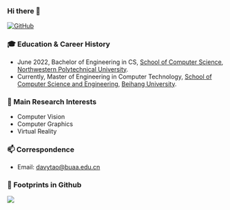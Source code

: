 ### Hi there 👋

<!--
**MOMOYATW/MOMOYATW** is a ✨ _special_ ✨ repository because its `README.md` (this file) appears on your GitHub profile.

Here are some ideas to get you started:

- 🔭 I’m currently working on ...
- 🌱 I’m currently learning ...
- 👯 I’m looking to collaborate on ...
- 🤔 I’m looking for help with ...
- 💬 Ask me about ...
- 📫 How to reach me: ...
- 😄 Pronouns: ...
- ⚡ Fun fact: ...
-->

[![GitHub](https://img.shields.io/badge/dynamic/json?logo=github&label=GitHub&labelColor=495867&color=495867&query=%24.data.totalSubs&url=https%3A%2F%2Fapi.spencerwoo.com%2Fsubstats%2F%3Fsource%3Dgithub%26queryKey%3Dhayschan&style=flat-square)](https://github.com/momoyatw)

### 🎓 Education & Career History
- June 2022, Bachelor of Engineering in CS, [School of Computer Science](https://jsj.nwpu.edu.cn/), [Northwestern Polytechnical University](https://www.nwpu.edu.cn/).
- Currently, Master of Engineering in Computer Technology, [School of Computer Science and Engineering](http://scse.buaa.edu.cn/), [Beihang University](https://buaa.edu.cn/).

### 🔭 Main Research Interests
- Computer Vision
- Computer Graphics
- Virtual Reality

### 📫 Correspondence
- Email: [davytao@buaa.edu.cn](mailto:davytao@buaa.edu.cn)

### 👣 Footprints in Github
<img align="center" src="https://github-readme-stats.vercel.app/api?username=momoyatw&show_icons=true&icon_color=CE1D2D&text_color=718096&bg_color=ffffff&hide_title=true" />

